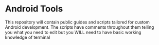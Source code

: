 # Android Tools
This repository will contain public guides and scripts tailored for custom Android development. The scripts have comments throughout them telling you what you need to edit but you WILL need to have basic working knowledge of terminal
